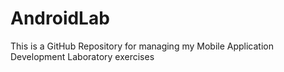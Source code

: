 # AndroidLab
This is a GitHub Repository for managing my Mobile Application Development Laboratory exercises
